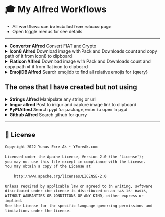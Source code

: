 # 🎓 My Alfred Workflows 

- All workflows can be installed from release page
- Open toggle menus for see details

---

<details>
<summary><b>Converter Alfred</b> Convert FIAT and Crypto</summary>

- 💚 `cc 2 usdt try` to convert `2 USDT` to `TRY` value
- 🎉 Complex queries like `2 TRY PHP` is working now!
- 🔐 To use this workflow you need to check out "Get Your Free Api Key for FIAT" section
- ↩️ Press enter (⌅) to paste result

![5usdtryalfred](.github/converter.png)

> For more detail check out: https://github.com/yedhrab/YConverter

## 🔑 Get Your Free Api Key for FIAT

- Click the link: https://openexchangerates.org/signup/free
- Sign up
- Verify your email and use the key that send to your e-mail

## 👮‍♂️ Free Forex API Rate Limits

- Currency Pairs per Request: 2
- Number of Requests per Hour: 100
- Date Range in History: 8 Days
- Allowed Back in History: 1 Year(s)

## Crypto Convertion

- Crypto convertion uses **Binance** tickers
- There is no limit

## 🗄 Cache System

- All data is stored in `$HOME/yconverter.yml`
- All cached pair value are refreshed every **10 mins** for fiat, **1 min** for crypto

</details>


<details>
<summary><b>Icon8 Alfred</b> Download image with Pack and Downloads count and copy path of it from icon8 to clipboard</summary>

- Type `+` to end of the query to see more results.
- Search `query` on flaticon (for more specific settings, change shape or order_by in `main.py`)
- Creates `icon8` folder to `HOME` directory and store every query it's own folder
- Download all image results if it's not exists
- When result selected, copy image path to clipboard

![Examples](.github/icon8.png)

</details>

<details>
<summary><b>Flaticon Alfred</b> Download image with Pack and Downloads count and copy path of it from flat icon to clipboard</summary>

- Type `+` to end of the query to see more results.
- Search `query` on flaticon (for more specific settings, change shape or order_by in `main.py`)
- Creates `flaticon` folder to `HOME` directory and store every query it's own folder
- Download all image results if it's not exists
- When result selected, copy image path to clipboard

![Examples](.github/flaticon.gif)

</details>

<details>
<summary><b>EmojiDB Alfred</b> Search emojidb to find all relative emojis for {query}</summary>

- Search [emojidb](https://emojidb.org) to find all relative emojis for {query}
- Enter to copy clipboard, ⌘ enter to open in emojipedia

![Examples](.github/emojidb.png)

</details>

## The ones that I have created but not using

<details>
<summary><b>Strings Alfred</b> Manipulate any string or url</summary>

- Manipulate any string or url
- `str` for string operations
- `str_url` for url operations
- Auto update via `github` once for every week

![example.gif](.github/strings.gif)

</details>

<details>
<summary><b>Imgur alfred</b> Post to imgur and capture image link to clipboard</summary>

- Post to imgur and capture image link to clipboard
- Type `imgur` and paste path of file
- Alfred workflow version of [images-upload-cli](https://github.com/DeadNews/images-upload-cli)

![example](https://i.imgur.com/2cEqQUF.png)

</details>

<details>
<summary><b>PyPIAlfred</b> Search pypi for package, enter to open in pypi</summary>

- Search pypi for package, enter to open in pypi
- Hold ⌘ and enter to copy `pip install -U package` command to clipboard
- Hold ⇧ and enter to download new release if update item appear
- Automatically checks update via `github` every 1 week
- Limitation `only shows first page`

![example](https://i.imgur.com/WCcsVCt.png)
    
</details>

<details>
<summary><b>Github Alfred</b> Search github for query</summary>

- Search github for query
- `GITHUB_TOKEN` environmental variables needed for personal repo search
- If not set, search globally (max 20 result)
- Auto update via github (checks once a week)

> Via caches, don't make more requests...

![example.png](https://i.imgur.com/jOG4UPC.png)

</details>

---

## 🪪  License

```
Copyright 2022 Yunus Emre Ak ~ YEmreAk.com

Licensed under the Apache License, Version 2.0 (the "License");
you may not use this file except in compliance with the License.
You may obtain a copy of the License at

    http://www.apache.org/licenses/LICENSE-2.0

Unless required by applicable law or agreed to in writing, software
distributed under the License is distributed on an "AS IS" BASIS,
WITHOUT WARRANTIES OR CONDITIONS OF ANY KIND, either express or implied.
See the License for the specific language governing permissions and
limitations under the License.
```
